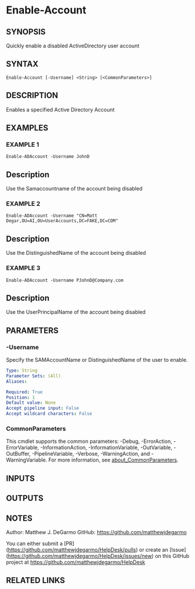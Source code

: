 # Enable-Account

## SYNOPSIS
Quickly enable a disabled ActiveDirectory user account

## SYNTAX

```
Enable-Account [-Username] <String> [<CommonParameters>]
```

## DESCRIPTION
Enables a specified Active Directory Account

## EXAMPLES

### EXAMPLE 1
```
Enable-ADAccount -Username JohnD
```

Description
-----------
Use the Samaccountname of the account being disabled

### EXAMPLE 2
```
Enable-ADAccount -Username "CN=Matt Degar,OU=AI,OU=UserAccounts,DC=FAKE,DC=COM"
```

Description
-----------
Use the DistinguishedName of the account being disabled

### EXAMPLE 3
```
Enable-ADAccount -Username PJohnD@Company.com
```

Description
-----------
Use the UserPrincipalName of the account being disabled

## PARAMETERS

### -Username
Specify the SAMAccountName or DistinguishedName of the user to enable.

```yaml
Type: String
Parameter Sets: (All)
Aliases:

Required: True
Position: 1
Default value: None
Accept pipeline input: False
Accept wildcard characters: False
```

### CommonParameters
This cmdlet supports the common parameters: -Debug, -ErrorAction, -ErrorVariable, -InformationAction, -InformationVariable, -OutVariable, -OutBuffer, -PipelineVariable, -Verbose, -WarningAction, and -WarningVariable. For more information, see [about_CommonParameters](http://go.microsoft.com/fwlink/?LinkID=113216).

## INPUTS

## OUTPUTS

## NOTES
Author: Matthew J.
DeGarmo
GitHub: https://github.com/matthewjdegarmo

You can either submit a \[PR\](https://github.com/matthewjdegarmo/HelpDesk/pulls)
    or create an \[Issue\](https://github.com/matthewjdegarmo/HelpDesk/issues/new)
    on this GitHub project at https://github.com/matthewjdegarmo/HelpDesk

## RELATED LINKS
